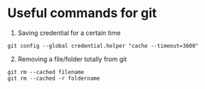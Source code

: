 # Useful commands for git

1. Saving credential for a certain time

```
git config --global credential.helper "cache --timeout=3600"
```

2. Removing a file/folder totally from git

```
git rm --cached filename
git rm --cached -r foldername
```
